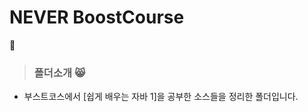 # NEVER BoostCourse
:adult: 
> ### 폴더소개 :smile_cat: 
- 부스트코스에서 [쉽게 배우는 자바 1]을 공부한 소스들을 정리한 폴더입니다.


